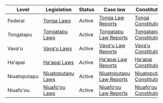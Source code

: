 | Level | Legislation | Status | Case law | Constitution |
|---|---|---|---|---|
| Federal | [Tonga Laws](https://www.justice.govt.to/laws/) | Active | [Tonga Law Reports](https://www.justice.govt.to/law-reports/) | [Tonga Constitution](https://www.justice.govt.to/constitution/) |
| Tongatapu | [Tongatapu Laws](https://www.justice.govt.to/laws/) | Active | [Tongatapu Law Reports](https://www.justice.govt.to/law-reports/) | [Tongatapu Constitution](https://www.justice.govt.to/constitution/) |
| Vavaʻu | [Vavaʻu Laws](https://www.justice.govt.to/laws/) | Active | [Vavaʻu Law Reports](https://www.justice.govt.to/law-reports/) | [Vavaʻu Constitution](https://www.justice.govt.to/constitution/) |
| Haʻapai | [Haʻapai Laws](https://www.justice.govt.to/laws/) | Active | [Haʻapai Law Reports](https://www.justice.govt.to/law-reports/) | [Haʻapai Constitution](https://www.justice.govt.to/constitution/) |
| Niuatoputapu | [Niuatoputapu Laws](https://www.justice.govt.to/laws/) | Active | [Niuatoputapu Law Reports](https://www.justice.govt.to/law-reports/) | [Niuatoputapu Constitution](https://www.justice.govt.to/constitution/) |
| Niuafoʻou | [Niuafoʻou Laws](https://www.justice.govt.to/laws/) | Active | [Niuafoʻou Law Reports](https://www.justice.govt.to/law-reports/) | [Niuafoʻou Constitution](https://www.justice.govt.to/constitution/) |